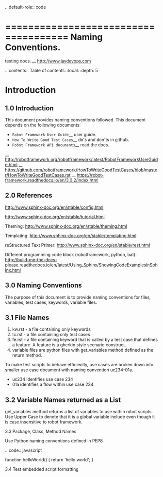 .. default-role:: code

=====================================
  Naming Conventions.
=====================================

testing docs.
__ http://www.jaydevops.com

.. contents:: Table of contents:
   :local:
   :depth: 5

Introduction
============

1.0 Introduction
----------------
This document provides naming conventions followed. 
This document depends on the following documents:

  - `Robot Framework User Guide`__ user guide.
  - `How To Write Good Test Cases`__ do's and don'ts in github.
  - `Robot Framework API documents`__ read the docs.

__ http://robotframework.org/robotframework/latest/RobotFrameworkUserGuide.html
__ https://github.com/robotframework/HowToWriteGoodTestCases/blob/master/HowToWriteGoodTestCases.rst
__ https://robot-framework.readthedocs.io/en/3.0.2/index.html


2.0 References
------------------

http://www.sphinx-doc.org/en/stable/config.html

http://www.sphinx-doc.org/en/stable/tutorial.html

Theming: http://www.sphinx-doc.org/en/stable/theming.html

Templating: http://www.sphinx-doc.org/en/stable/templating.html

reStructured Text Primer: http://www.sphinx-doc.org/en/stable/rest.html

Different programming code block (robotframework, python, bat): http://build-me-the-docs-please.readthedocs.io/en/latest/Using_Sphinx/ShowingCodeExamplesInSphinx.html

3.0 Naming Conventions
----------------------

The purpose of this document is to provide naming conventions for files, variables, test cases, keywords, variable files.

3.1 File Names
--------------

1. kw.rst - a file containing only keywords
2. tc.rst - a file containing only test cases
3. fe.rst - a file containing keyword that is called by a test case that defines a feature. A feature is a gherkin style scenario construct.
4. variable files are python files with get_variables method defined as the return method.


To make test scripts to behave efficiently, use cases are broken down into smaller use case document with naming convention uc234-01a.

* uc234  identifies use case 234
* 01a identifies  a flow within use case 234.


3.2 Variable Names returned as a List
-------------------------------------

get_variables method returns a list of variables to use within robot scripts. Use Upper Case to denote that it is a global variable include even though it is case insensitive to robot framework.

3.3 Package, Class, Method Names

Use Python naming conventions defined in PEP8


.. code:: javascript

  function helloWorld() {
    return 'hello world';
  }

3.4 Test embedded script formatting
